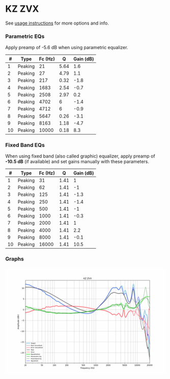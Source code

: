 # KZ ZVX
See [usage instructions](https://github.com/jaakkopasanen/AutoEq#usage) for more options and info.

### Parametric EQs
Apply preamp of -5.6 dB when using parametric equalizer.

|   # | Type    |   Fc (Hz) |    Q |   Gain (dB) |
|-----|---------|-----------|------|-------------|
|   1 | Peaking |        21 | 5.64 |         1.6 |
|   2 | Peaking |        27 | 4.79 |         1.1 |
|   3 | Peaking |       217 | 0.32 |        -1.8 |
|   4 | Peaking |      1683 | 2.54 |        -0.7 |
|   5 | Peaking |      2508 | 2.97 |         0.2 |
|   6 | Peaking |      4702 | 6    |        -1.4 |
|   7 | Peaking |      4712 | 6    |        -0.9 |
|   8 | Peaking |      5647 | 0.26 |        -3.1 |
|   9 | Peaking |      8163 | 1.18 |        -4.7 |
|  10 | Peaking |     10000 | 0.18 |         8.3 |

### Fixed Band EQs
When using fixed band (also called graphic) equalizer, apply preamp of **-10.5 dB** (if available) and set gains manually with these parameters.

|   # | Type    |   Fc (Hz) |    Q |   Gain (dB) |
|-----|---------|-----------|------|-------------|
|   1 | Peaking |        31 | 1.41 |         1   |
|   2 | Peaking |        62 | 1.41 |        -1   |
|   3 | Peaking |       125 | 1.41 |        -1.3 |
|   4 | Peaking |       250 | 1.41 |        -1.4 |
|   5 | Peaking |       500 | 1.41 |        -1   |
|   6 | Peaking |      1000 | 1.41 |        -0.3 |
|   7 | Peaking |      2000 | 1.41 |         1   |
|   8 | Peaking |      4000 | 1.41 |         2.2 |
|   9 | Peaking |      8000 | 1.41 |        -0.1 |
|  10 | Peaking |     16000 | 1.41 |        10.5 |

### Graphs
![](./KZ%20ZVX.png)
